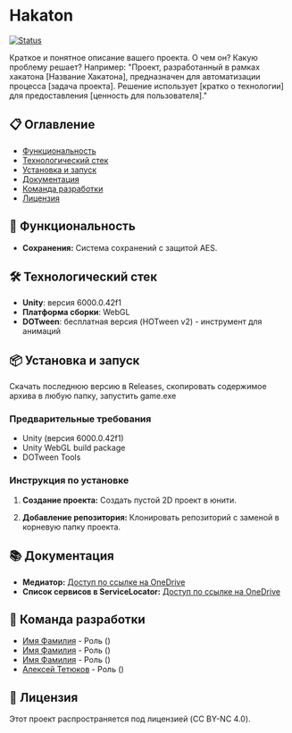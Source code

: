 # Hakaton

[![Status](https://img.shields.io/badge/Status-In%20Development-orange)](https://github.com/Hominizm112/hakaton) <!-- Замените ссылку и статус при необходимости -->

Краткое и понятное описание вашего проекта. О чем он? Какую проблему решает? Например:
"Проект, разработанный в рамках хакатона [Название Хакатона], предназначен для автоматизации процесса [задача проекта]. Решение использует [кратко о технологии] для предоставления [ценность для пользователя]."

## 📋 Оглавление

* [Функциональность](#-функциональность)
* [Технологический стек](#-технологический-стек)
* [Установка и запуск](#-установка-и-запуск)
* [Документация](#-документация)
* [Команда разработки](#-команда-разработки)
* [Лицензия](#-лицензия)

## 🚀 Функциональность

*   **Сохранения:** Система сохранений с защитой AES.

## 🛠 Технологический стек

*   **Unity**: версия 6000.0.42f1
*   **Платформа сборки**: WebGL
*   **DOTween**: бесплатная версия (HOTween v2) - инструмент для анимаций

## 📦 Установка и запуск

Скачать последнюю версию в Releases, скопировать содержимое архива в любую папку, запустить game.exe

### Предварительные требования

*   Unity (версия 6000.0.42f1)
*   Unity WebGL build package
*   DOTween Tools

### Инструкция по установке

1.  **Создание проекта:**
    Создать пустой 2D проект в юнити.

2.  **Добавление репозитория:**
    Клонировать репозиторий с заменой в корневую папку проекта.


## 📚 Документация

*   **Медиатор:** [Доступ по ссылке на OneDrive](https://1drv.ms/w/c/B834906EDB47C714/AdDFXVIyG4pKvbCF-GmHrBI?e=YkUrAk)
*   **Список сервисов в ServiceLocator:** [Доступ по ссылке на OneDrive](https://1drv.ms/w/c/B834906EDB47C714/AeaTmB9JNLtEqFoo4ktK3Hg?e=1MCPT4)

## 👥 Команда разработки

*   [Имя Фамилия](https://github.com/Arina-bear) - Роль ()
*   [Имя Фамилия](https://github.com/Uliana108192) - Роль ()
*   [Имя Фамилия](https://github.com/Utygett) - Роль ()
*   [Алексей Тетюков](https://github.com/Hominizm112) - Роль ()

## 📄 Лицензия

Этот проект распространяется под лицензией (CC BY-NC 4.0).